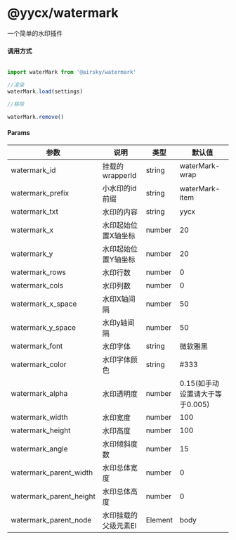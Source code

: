 # @yycx/watermark

一个简单的水印插件




#### 调用方式

```js

import waterMark from '@airsky/watermark'

//渲染
waterMark.load(settings)

//移除

waterMark.remove()

```

#### Params
|  参数   | 说明  | 类型 | 默认值 | 
|  ----  | ----  |  ----  | ----  |
| watermark_id  | 挂载的wrapperId | string  | waterMark-wrap |
| watermark_prefix  | 小水印的id前缀 | string  | waterMark-item |
| watermark_txt  | 水印的内容 | string  | yycx |
| watermark_x  | 水印起始位置X轴坐标 | number  | 20 |
| watermark_y  | 水印起始位置Y轴坐标 | number  | 20 |
| watermark_rows  | 水印行数 | number  | 0 |
| watermark_cols  | 水印列数 | number  | 0 |
| watermark_x_space  | 水印X轴间隔 | number  | 50 |
| watermark_y_space  | 水印y轴间隔 | number  | 50 |
| watermark_font  | 水印字体 | string  | 微软雅黑 |
| watermark_color  | 水印字体颜色 | string  | #333 |
| watermark_alpha  | 水印透明度 | number  | 0.15(如手动设置请大于等于0.005) |
| watermark_width  | 水印宽度 | number  | 100 |
| watermark_height  | 水印高度 | number  | 100 |
| watermark_angle  | 水印倾斜度数 | number  | 15 |
| watermark_parent_width  | 水印总体宽度 | number  | 0 |
| watermark_parent_height  | 水印总体高度 | number  | 0 |
| watermark_parent_node  | 水印挂载的父级元素El | Element  | body |
